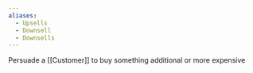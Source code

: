 ```yaml
---
aliases:
  - Upsells
  - Downsell
  - Downsells
---
```

Persuade a [[Customer]] to buy something additional or more expensive